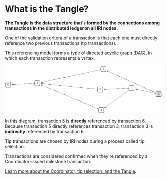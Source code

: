 # What is the Tangle?

**The Tangle is the data structure that's formed by the connections among transactions in the distributed ledger on all IRI nodes.**

One of the validation critera of a transaction is that each one must directly reference two previous transactions (tip transactions). 

This referencing model forms a type of [directed acyclic graph](https://en.wikipedia.org/wiki/Directed_acyclic_graph) (DAG), in which each transaction represents a vertex.

![A directed acyclic graph](../dag.png)

In this diagram, transaction 5 is **directly** referenced by transaction 6. Because transaction 5 directly references transaction 3, transaction 3 is **indirectly** referenced by transaction 6.

Tip transactions are chosen by IRI nodes during a process called tip selection.

Transactions are considered confirmed when they're referenced by a Coordinator-issued milestone transaction.

[Learn more about the Coordinator, tip selection, and the Tangle](root://the-tangle/0.1/introduction/overview.md).
